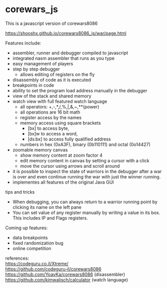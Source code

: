 corewars_js
===========

This is a javascript version of corewars8086  

https://shooshx.github.io/corewars8086_js/war/page.html

Features include:

- assembler, runner and debugger compiled to javascript
- integrated nasm assembler that runs as you type
- easy management of players
- step by step debugger
  - allows editing of registers on the fly
- disassembly of code as it is executed
- breakpoints in code
- ability to set the program load address manually in the debugger
- view of the stack and shared memory
- watch view with full featured watch language
  - all operators: +,-,*,/,%,|,&,~,**(power)
  - all operations are 16 bit math
  - register access by the names
  - memory access using square brackets 
     - [bx] to access byte, 
     - [bx]w to access a word, 
     - [ds:bx] to access fully qualified address
  - numbers in hex (0xA3F), binary (0b110111) and octal (0o14427)   
- zoomable memory canvas
  - show memory content at zoom factor 4
  - edit memory content in canvas by setting a cursor with a click
  - move the cursor using arrows and scroll around
- it is possible to inspect the state of warriors in the debugger after
  a war is over and even continue running the war with just the winner running.
- implementes all features of the original Java GUI

tips and tricks
- When debugging, you can always return to a warrior running point by clicking its name on the left pane
- You can set value of any register manually by writing a value in its box. This includes IP and Flags registers.

  
Coming up features:
- data breakpoints
- fixed randomization bug
- online competition


references:  
https://codeguru.co.il/Xtreme/  
https://github.com/codeguru-il/corewars8086  
https://github.com/YoavKa/corewars8086    (disassembler)   
https://github.com/kimwalisch/calculator  (watch language)   


